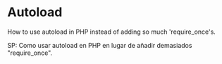 # Autoload
How to use autoload in PHP instead of adding so much 'require_once's.

SP: Como usar autoload en PHP en lugar de añadir demasiados "require_once".
